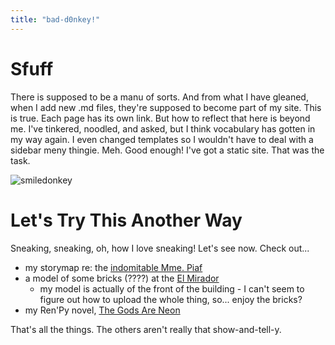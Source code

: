 ```yaml
---
title: "bad-d0nkey!"
---
```


Sfuff
=======

There is supposed to be a manu of sorts. And from what I have gleaned, when I add new .md files, they're supposed to become part of my site. This is true. Each page has its own link. But how to reflect that here is beyond me. I've tinkered, noodled, and asked, but I think vocabulary has gotten in my way again. I even changed templates so I wouldn't have to deal with a sidebar meny thingie. Meh. Good enough! I've got a static site. That was the task. 

![smiledonkey](https://c.tenor.com/EvNCyjP1IxQAAAAd/feliz-alegre.gif)

Let's Try This Another Way
========================

Sneaking, sneaking, oh, how I love sneaking! Let's see now. Check out...

+ my storymap re: the [indomitable Mme. Piaf](https://bad-d0nkey.github.io/storymap/edith-piaf)
+ a model of some bricks (????) at the [El Mirador](sketchfab/bricks.md)
  + my model is actually of the front of the building - I can't seem to figure out how to upload the whole thing, so... enjoy the bricks? 
+ my Ren'Py novel, [The Gods Are Neon](https://bad-d0nkey.github.io/thegodsareneon-1.0-web)

That's all the things. The others aren't really that show-and-tell-y. 
